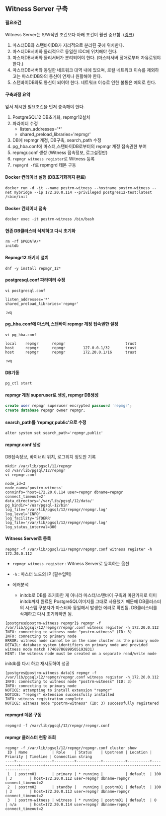 ## Witness Server 구축

#### 필요조건
Witness Server는 S/W적인 조건보다 아래 조건이 훨씬 중요함. ([링크](https://www.repmgr.org/docs/4.2/using-witness-server.html))
1. 마스터DB와 스탠바이DB가 지리적으로 분리된 곳에 위치한다.
2. 마스터DB서버와 물리적으로 동일한 IDC에 위치해야 한다.
3. 마스터DB서버와 물리서버가 분리되어야 한다. (마스터서버 장애로부터 자유로워야 한다.)
4. 마스터DB서버와 동일한 네트워크 대역 내에 있으며, 로컬 네트워크 이슈를 제외하고는 마스터DB와의 통신이 언제나 원활해야 한다.
5. 스탠바이DB와도 통신이 되어야 한다. 네트워크 이슈로 인한 불통은 예외로 한다.


#### 구축과정 요약
앞서 제시한 필요조건을 먼저 충족해야 한다.
1. PostgreSQL12 DB초기화, repmgr12설치
2. 파라미터 수정
    - listen_addresses='*'
    - shared_preload_libraries='repmgr'
3. DB에 repmgr 계정, DB구축, search_path 수정
4. pg_hba.conf에 마스터,스탠바이DB로부터의 repmgr 계정 접속권한 부여
5. repmgr.conf 생성 (Witness 접속정보, 로그설정만)
6. `repmgr witness register`로 Witness 등록
7. `repmgrd -f`로 repmgrd 데몬 구동


#### Docker 컨테이너 실행 (DB초기화까지 완료)
```
docker run -d -it --name postrm-witness --hostname postrm-witness --net mybridge --ip 172.20.0.114 --privileged postgres12-test:latest /sbin/init
```

#### Docker 컨테이너 접속
```
docker exec -it postrm-witness /bin/bash
```

#### 현존 DB클러스터 삭제하고 다시 초기화
```
rm -rf $PGDATA/*
initdb
```

#### Repmgr12 패키지 설치
```
dnf -y install repmgr_12*
```

#### postgresql.conf 파라미터 수정
```
vi postgresql.conf

listen_addresses='*'
shared_preload_libraries='repmgr'

:wq
```

#### pg_hba.conf에 마스터,스탠바이 repmgr 계정 접속권한 설정
```
vi pg_hba.conf

local    repmgr      repmgr                           trust
host     repmgr      repmgr        127.0.0.1/32       trust
host     repmgr      repmgr        172.20.0.1/16      trust

:wq
```

#### DB기동
```
pg_ctl start
```

#### repmgr 계정 superuser로 생성, repmgr DB생성
```sql
create user repmgr superuser encrypted password 'repmgr';
create database repmgr owner repmgr;
```

#### search_path를 'repmgr,public'으로 수정
```
alter system set search_path='repmgr,public'
```

#### repmgr.conf 생성
DB접속정보, 바이너리 위치, 로그위치 정도만 기록
```
mkdir /var/lib/pgsql/12/repmgr
cd /var/lib/pgsql/12/repmgr
vi repmgr.conf

node_id=3
node_name='postrm-witness'
conninfo='host=172.20.0.114 user=repmgr dbname=repmgr connect_timeout=2'
data_directory='/var/lib/pgsql/12/data/'
pg_bindir='/usr/pgsql-12/bin'
log_file='/var/lib/pgsql/12/repmgr/repmgr.log'
log_level='INFO'
log_facility='STDERR'
log_file='/var/lib/pgsql/12/repmgr/repmgr.log'
log_status_interval=300
```

#### Witness Server로 등록
```
repmgr -f /var/lib/pgsql/12/repmgr/repmgr.conf witness register -h 172.20.0.112
```
- `repmgr witness register` : Witness Server로 등록하는 옵션
- `-h` : 마스터 노드의 IP (필수입력)

- 에러분석
    - initdb로 DB를 초기화한 게 아니라 마스터/스탠바이 구축과 마찬가지로 이미 initdb까지 완료된 PostgreSQL이미지를 그대로 사용했기 때문에 DB클러스터의 시스템 구분자가 마스터와 동일해서 발생한 에러로 확인됨. DB클러스터를 삭제하고 다시 초기화하면 됨.
```
[postgres@postrm-witness repmgr]$ repmgr -f /var/lib/pgsql/12/repmgr/repmgr.conf witness register -h 172.20.0.112
INFO: connecting to witness node "postrm-witness" (ID: 3)
INFO: connecting to primary node
ERROR: witness node cannot be in the same cluster as the primary node
DETAIL: database system identifiers on primary node and provided witness node match (7468786899505193831)
HINT: the witness node must be created on a separate read/write node
```
initdb를 다시 하고 재시도하여 성공
```
[postgres@postrm-witness data]$ repmgr -f /var/lib/pgsql/12/repmgr/repmgr.conf witness register -h 172.20.0.112
INFO: connecting to witness node "postrm-witness" (ID: 3)
INFO: connecting to primary node
NOTICE: attempting to install extension "repmgr"
NOTICE: "repmgr" extension successfully installed
INFO: witness registration complete
NOTICE: witness node "postrm-witness" (ID: 3) successfully registered
```

#### repmgrd 데몬 구동
```
repmgrd -f /var/lib/pgsql/12/repmgr/repmgr.conf
```

#### repmgr 클러스터 현황 조회
```
repmgr -f /var/lib/pgsql/12/repmgr/repmgr.conf cluster show
 ID | Name           | Role    | Status    | Upstream | Location | Priority | Timeline | Connection string
----+----------------+---------+-----------+----------+----------+----------+----------+---------------------------------------------------------------
 1  | postrm01       | primary | * running |          | default  | 100      | 3        | host=172.20.0.112 user=repmgr dbname=repmgr connect_timeout=2
 2  | postrm02       | standby |   running | postrm01 | default  | 100      | 3        | host=172.20.0.113 user=repmgr dbname=repmgr connect_timeout=2
 3  | postrm-witness | witness | * running | postrm01 | default  | 0        | n/a      | host=172.20.0.114 user=repmgr dbname=repmgr connect_timeout=2

```
